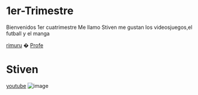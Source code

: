 # 1er-Trimestre
Bienvenidos 1er cuatrimestre
Me llamo Stiven
me gustan los videosjuegos,el futball y el manga


[rimuru](q=rimuru+tempest&client=ubuntu&hs=RNo&source=lnms&tbm=isch&sa=X&ved=2ahUKEwiV9fqcw4DzAhVQhVwKHXkuBNYQ_AUoAXoECAEQAw&biw=1920&bih=953)
�
[Profe](https://github.com/d-prieto?tab=repositories)
# Stiven
[youtube](https://www.youtube.com/)
![image](https://user-images.githubusercontent.com/90753344/133393432-f1cf0231-eb3e-403e-8324-d72effd140c9.png)

